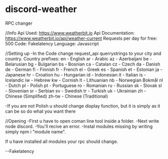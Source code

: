 # discord-weather
RPC changer 

//Info 
Api Used: https://www.weatherbit.io
Api Documentation: https://www.weatherbit.io/api/weather-current
Requests per day for free: 500
Code: Fakelatency 
Language: Javascript


//Setting up 
-In the Code change request_api querrystrings to your city and country.
Country prefixes:
en -  English
ar - Arabic
az - Azerbaijani
be - Belarusian
bg - Bulgarian
bs - Bosnian
ca - Catalan
cz - Czech
da - Danish
de - German
fi - Finnish
fr - French
el - Greek
es - Spanish
et - Estonian
ja - Japanese
hr - Croation
hu - Hungarian
id - Indonesian
it - Italian
is - Icelandic
iw - Hebrew
kw - Cornish
lt - Lithuanian
nb - Norwegian Bokmål
nl - Dutch
pl - Polish
pt - Portuguese
ro - Romanian
ru - Russian
sk - Slovak
sl - Slovenian
sr - Serbian
sv - Swedish
tr - Turkish
uk - Ukrainian
zh - Chinese (Simplified)
zh-tw - Chinese (Traditional)

-If you are not Polish u should change display function, but it is simply as it can be so do what you want there

//Opening 
-First u have to open coman line tool inside a folder. 
-Next write node discord.
-You'll recive an error.
-Instal modules missing by writing simply npm i "module name".

If u have installed all modules your rpc should change. 

--Fakelatency 
